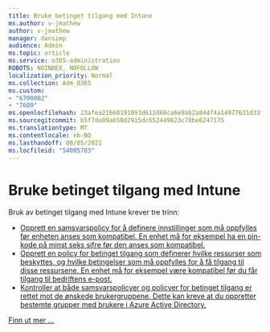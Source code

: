 ```yaml
---
title: Bruke betinget tilgang med Intune
ms.author: v-jmathew
author: v-jmathew
manager: dansimp
audience: Admin
ms.topic: article
ms.service: o365-administration
ROBOTS: NOINDEX, NOFOLLOW
localization_priority: Normal
ms.collection: Adm_O365
ms.custom:
- "6700002"
- "7680"
ms.openlocfilehash: 23afea21668191093d612d68ca6e9ab2a844f4a14977631d33f4fd956fc3c4e7
ms.sourcegitcommit: b5f7da89a650d2915dc652449623c78be6247175
ms.translationtype: MT
ms.contentlocale: nb-NO
ms.lasthandoff: 08/05/2021
ms.locfileid: "54005783"
---
```

# <a name="using-conditional-access-with-intune"></a>Bruke betinget tilgang med Intune

Bruk av betinget tilgang med Intune krever tre trinn:

- [Opprett en samsvarspolicy for å definere innstillinger som må oppfylles før enheten anses som kompatibel. En enhet må for eksempel ha en pin-kode på minst seks sifre før den anses som kompatibel.](https://docs.microsoft.com/mem/intune/protect/create-compliance-policy)
- [Opprett en policy for betinget tilgang som definerer hvilke ressurser som beskyttes, og hvilke betingelser som må oppfylles for å få tilgang til disse ressursene. En enhet må for eksempel være kompatibel før du får tilgang til bedriftens e-post.](https://docs.microsoft.com/mem/intune/protect/tutorial-protect-email-on-unmanaged-devices#create-conditional-access-policies)
- [Kontroller at både samsvarspolicyer og policyer for betinget tilgang er rettet mot de ønskede brukergruppene. Dette kan kreve at du oppretter bestemte grupper med brukere i Azure Active Directory.](https://docs.microsoft.com/troubleshoot/mem/intune/troubleshoot-conditional-access)

[Finn ut mer ...](https://docs.microsoft.com/mem/intune/protect/device-compliance-get-started)

